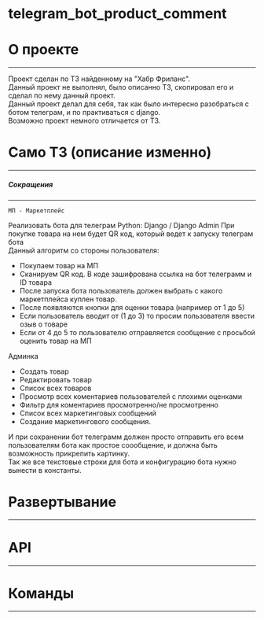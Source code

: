 # telegram_bot_product_comment

# О проекте
---
Проект сделан по ТЗ найденному на "Хабр Фриланс".\
Данный проект не выполнял, было описанно ТЗ, скопировал его и сделал по нему данный проект.\
Данный проект делал для себя, так как было интересно разобраться с ботом телеграм, и по практиваться с django.\
Возможно проект немного отличается от ТЗ.

# Само ТЗ (описание изменно)
---
##### Сокращения
---
    МП - Маркетплейс

Реализовать бота для телеграм
Python: Django / Django Admin 
При покупке товара на нем будет QR код, который ведет к запуску телеграм бота  
Данный алгоритм со стороны пользователя:
- Покупаем товар на МП  
- Сканируем QR код. В коде зашифрована ссылка на бот телеграмм и ID товара
- После запуска бота пользователь должен выбрать с какого маркетплейса куплен товар.
- После появляются кнопки для оценки товара (например от 1 до 5)
- Если пользователь вводит от (1 до 3) то просим пользователя ввести озыв о товаре
- Если от 4 до 5 то пользователю отправляется сообщение с просьбой оценить товар на МП

Админка
- Создать товар 
- Редактировать товар
- Список всех товаров 
- Просмотр всех коментариев пользователей с плохими оценками
- Фильтр для коментариев просмотренно/не просмотренно
- Список всех маркетинговых сообщений  
- Создание маркетингового сообщения.  

И при сохранении бот телеграмм должен просто отправить его всем пользователям бота как простое соообщение, и должна быть возможность прикрепить картинку.\
Так же все текстовые строки для бота и конфигурацию бота нужно вынести в константы.




# Развертывание
---

# API
---

# Команды
---
